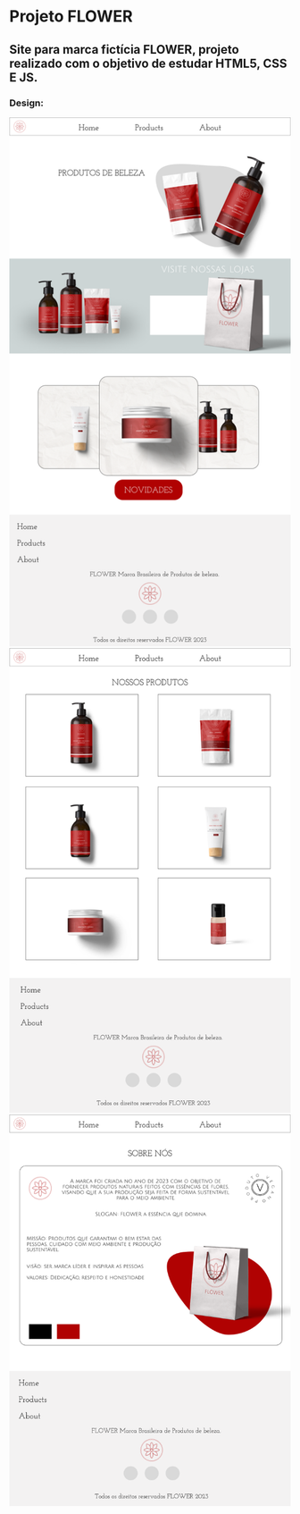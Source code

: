 <div `rgb(9, 105, 218)`>

# Projeto FLOWER 

## Site para marca fictícia FLOWER, projeto realizado com o objetivo de estudar HTML5, CSS E JS.

### Design:

<img src="https://github.com/MarizaDEV/FLOWER/blob/main/imagens/HOME%20FLOWER.png" />

<img src="https://github.com/MarizaDEV/FLOWER/blob/main/imagens/PROD%20FLOWER.png" />

<img src="https://github.com/MarizaDEV/FLOWER/blob/main/imagens/ABOUT%20FLOWER.png" />

</div>